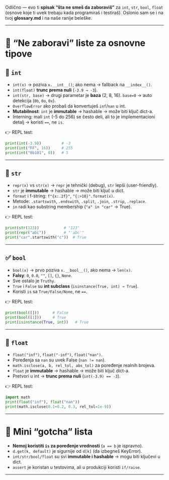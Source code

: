 Odlično — evo ti **spisak “šta ne smeš da zaboraviš”** za `int`, `str`, `bool`, `float` (osnove koje ti uvek trebaju kada programiraš i testiraš). Oslonio sam se i na tvoj **glossary.md** i na naše ranije beleške.

---

# 🧠 “Ne zaboravi” liste za osnovne tipove

## 🔢 `int`

- `int(x)` → poziva `x.__int__()`; ako nema → fallback na `__index__()`.
- `int(float)` **trunc prema nuli** (`-3.9 → -3`).
- `int(str, base)` → drugi parametar je **baza** (2, 8, 16).
  `base=0` → auto detekcija (`0b`, `0o`, `0x`).
- `OverflowError` ako probaš da konvertuješ `inf`/`nan` u int.
- **Mutabilnost**: `int` je **immutable** → hashable → može biti ključ dict-a.
- Interning: mali `int` (-5 do 256) se često deli, ali to je implementacioni detalj → koristi `==`, ne `is`.

👉 REPL test:

```python
print(int(-3.9))         # -3
print(int("FF", 16))     # 255
print(int("0b101", 0))   # 5
```

---

## 📜 `str`

- `repr(x)` vs `str(x)` → `repr` je tehnički (debug), `str` lepši (user-friendly).
- `str` je **immutable** → hashable → može biti ključ u dict.
- `format` i f-string: `f"{x:.2f}"`, `"{:>10}".format(x)`.
- Metode: `.startswith`, `.endswith`, `.split`, `.join`, `.strip`, `.replace`.
- `in` radi kao substring membership (`"a" in "car"` → True).

👉 REPL test:

```python
print(str(123))           # "123"
print(repr("abc"))        # "'abc'"
print("car".startswith("c"))  # True
```

---

## ✅ `bool`

- `bool(x)` → prvo poziva `x.__bool__()`, ako nema → `len(x)`.
- **Falsy**: `0`, `0.0`, `""`, `[]`, `{}`, `None`.
- Sve ostalo je `Truthy`.
- `True` i `False` su **int subclass** (`isinstance(True, int) → True`).
- Koristi `is` sa `True/False/None`, ne `==`.

👉 REPL test:

```python
print(bool([]))      # False
print(bool([1]))     # True
print(isinstance(True, int))   # True
```

---

## 🌊 `float`

- `float("inf")`, `float("-inf")`, `float("nan")`.
- Poređenja sa `nan` su uvek False (`nan != nan`).
- `math.isclose(a, b, rel_tol, abs_tol)` za poređenje realnih brojeva.
- `float` je **immutable** → hashable → može biti ključ dict-a.
- Pretvori u int → **trunc prema nuli** (`int(-3.9) == -3`).

👉 REPL test:

```python
import math
print(float("inf"), float("nan"))
print(math.isclose(0.1+0.2, 0.3, rel_tol=1e-9))
```

---

# 📌 Mini “gotcha” lista

- **Nemoj koristiti `is` za poređenje vrednosti** (`a == b` je ispravno).
- `d.get(k, default)` je sigurnije od `d[k]` (da izbegneš KeyError).
- `int/str/bool/float` su svi **immutable i hashable** → mogu biti ključevi u dict.
- `assert` je koristan u testovima, ali u produkciji koristi `if/raise`.

---
